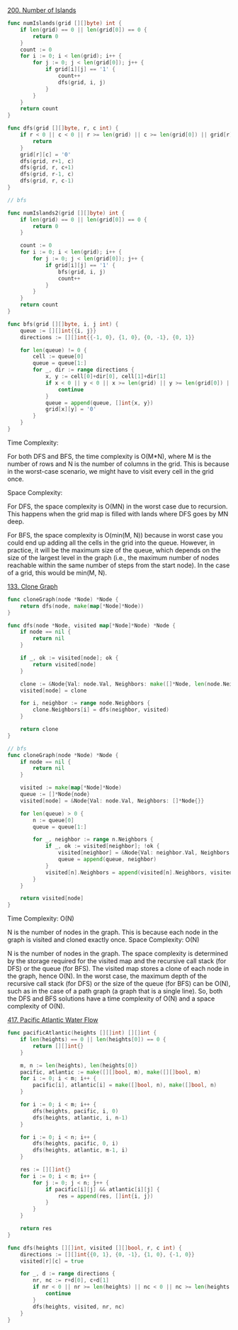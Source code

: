 [200. Number of Islands](https://leetcode.com/problems/number-of-islands/)

```go   
func numIslands(grid [][]byte) int {
    if len(grid) == 0 || len(grid[0]) == 0 {
        return 0
    }
    count := 0
    for i := 0; i < len(grid); i++ {
        for j := 0; j < len(grid[0]); j++ {
            if grid[i][j] == '1' {
                count++
                dfs(grid, i, j)
            }
        }
    }
    return count
}

func dfs(grid [][]byte, r, c int) {
    if r < 0 || c < 0 || r >= len(grid) || c >= len(grid[0]) || grid[r][c] == '0' {
        return
    }
    grid[r][c] = '0'
    dfs(grid, r+1, c)
    dfs(grid, r, c+1)
    dfs(grid, r-1, c)
    dfs(grid, r, c-1)
}

// bfs

func numIslands2(grid [][]byte) int {
    if len(grid) == 0 || len(grid[0]) == 0 {
        return 0
    }

    count := 0
    for i := 0; i < len(grid); i++ {
        for j := 0; j < len(grid[0]); j++ {
            if grid[i][j] == '1' {
                bfs(grid, i, j)
                count++
            }
        }
    }
    return count
}

func bfs(grid [][]byte, i, j int) {
    queue := [][]int{{i, j}}
    directions := [][]int{{-1, 0}, {1, 0}, {0, -1}, {0, 1}}

    for len(queue) != 0 {
        cell := queue[0]
        queue = queue[1:]
        for _, dir := range directions {
            x, y := cell[0]+dir[0], cell[1]+dir[1]
            if x < 0 || y < 0 || x >= len(grid) || y >= len(grid[0]) || grid[x][y] == '0' {
                continue
            }
            queue = append(queue, []int{x, y})
            grid[x][y] = '0'
        }
    }
}
```
Time Complexity:

For both DFS and BFS, the time complexity is O(M*N), where M is the number of rows and N is the number of columns in the grid. This is because in the worst-case scenario, we might have to visit every cell in the grid once.

Space Complexity:

For DFS, the space complexity is O(MN) in the worst case due to recursion. This happens when the grid map is filled with lands where DFS goes by MN deep.

For BFS, the space complexity is O(min(M, N)) because in worst case you could end up adding all the cells in the grid into the queue. However, in practice, it will be the maximum size of the queue, which depends on the size of the largest level in the graph (i.e., the maximum number of nodes reachable within the same number of steps from the start node). In the case of a grid, this would be min(M, N).

[133. Clone Graph](https://leetcode.com/problems/clone-graph/)

```go
func cloneGraph(node *Node) *Node {
    return dfs(node, make(map[*Node]*Node))
}

func dfs(node *Node, visited map[*Node]*Node) *Node {
    if node == nil {
        return nil
    }

    if _, ok := visited[node]; ok {
        return visited[node]
    }

    clone := &Node{Val: node.Val, Neighbors: make([]*Node, len(node.Neighbors))}
    visited[node] = clone

    for i, neighbor := range node.Neighbors {
        clone.Neighbors[i] = dfs(neighbor, visited)
    }

    return clone
}

// bfs 
func cloneGraph(node *Node) *Node {
    if node == nil {
        return nil
    }

    visited := make(map[*Node]*Node)
    queue := []*Node{node}
    visited[node] = &Node{Val: node.Val, Neighbors: []*Node{}}

    for len(queue) > 0 {
        n := queue[0]
        queue = queue[1:]

        for _, neighbor := range n.Neighbors {
            if _, ok := visited[neighbor]; !ok {
                visited[neighbor] = &Node{Val: neighbor.Val, Neighbors: []*Node{}}
                queue = append(queue, neighbor)
            }
            visited[n].Neighbors = append(visited[n].Neighbors, visited[neighbor])
        }
    }

    return visited[node]
}
```

Time Complexity: O(N)

N is the number of nodes in the graph.
This is because each node in the graph is visited and cloned exactly once.
Space Complexity: O(N)

N is the number of nodes in the graph.
The space complexity is determined by the storage required for the visited map and the recursive call stack (for DFS) or the queue (for BFS).
The visited map stores a clone of each node in the graph, hence O(N).
In the worst case, the maximum depth of the recursive call stack (for DFS) or the size of the queue (for BFS) can be O(N), such as in the case of a path graph (a graph that is a single line).
So, both the DFS and BFS solutions have a time complexity of O(N) and a space complexity of O(N).

[417. Pacific Atlantic Water Flow](https://leetcode.com/problems/pacific-atlantic-water-flow/)

```go
func pacificAtlantic(heights [][]int) [][]int {
    if len(heights) == 0 || len(heights[0]) == 0 {
        return [][]int{}
    }

    m, n := len(heights), len(heights[0])
    pacific, atlantic := make([][]bool, m), make([][]bool, m)
    for i := 0; i < m; i++ {
        pacific[i], atlantic[i] = make([]bool, n), make([]bool, n)
    }

    for i := 0; i < m; i++ {
        dfs(heights, pacific, i, 0)
        dfs(heights, atlantic, i, n-1)
    }

    for i := 0; i < n; i++ {
        dfs(heights, pacific, 0, i)
        dfs(heights, atlantic, m-1, i)
    }

    res := [][]int{}
    for i := 0; i < m; i++ {
        for j := 0; j < n; j++ {
            if pacific[i][j] && atlantic[i][j] {
                res = append(res, []int{i, j})
            }
        }
    }

    return res
}

func dfs(heights [][]int, visited [][]bool, r, c int) {
    directions := [][]int{{0, 1}, {0, -1}, {1, 0}, {-1, 0}}
    visited[r][c] = true

    for _, d := range directions {
        nr, nc := r+d[0], c+d[1]
        if nr < 0 || nr >= len(heights) || nc < 0 || nc >= len(heights[0]) || visited[nr][nc] || heights[nr][nc] < heights[r][c] {
            continue
        }
        dfs(heights, visited, nr, nc)
    }
}
```